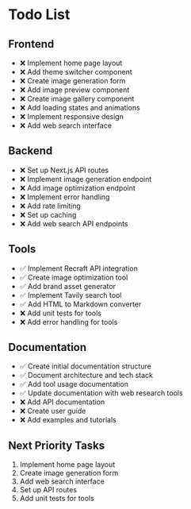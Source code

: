 # Todo List

## Frontend
- ❌ Implement home page layout
- ❌ Add theme switcher component
- ❌ Create image generation form
- ❌ Add image preview component
- ❌ Create image gallery component
- ❌ Add loading states and animations
- ❌ Implement responsive design
- ❌ Add web search interface

## Backend
- ❌ Set up Next.js API routes
- ❌ Implement image generation endpoint
- ❌ Add image optimization endpoint
- ❌ Implement error handling
- ❌ Add rate limiting
- ❌ Set up caching
- ❌ Add web search API endpoints

## Tools
- ✅ Implement Recraft API integration
- ✅ Create image optimization tool
- ✅ Add brand asset generator
- ✅ Implement Tavily search tool
- ✅ Add HTML to Markdown converter
- ❌ Add unit tests for tools
- ❌ Add error handling for tools

## Documentation
- ✅ Create initial documentation structure
- ✅ Document architecture and tech stack
- ✅ Add tool usage documentation
- ✅ Update documentation with web research tools
- ❌ Add API documentation
- ❌ Create user guide
- ❌ Add examples and tutorials

## Next Priority Tasks
1. Implement home page layout
2. Create image generation form
3. Add web search interface
4. Set up API routes
5. Add unit tests for tools
